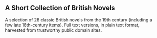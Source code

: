 ## A Short Collection of British Novels

A selection of 28 classic British novels from the 19th century (including a few late 18th-century items). Full text versions, in plain text format, harvested from trustworthy public domain sites.
